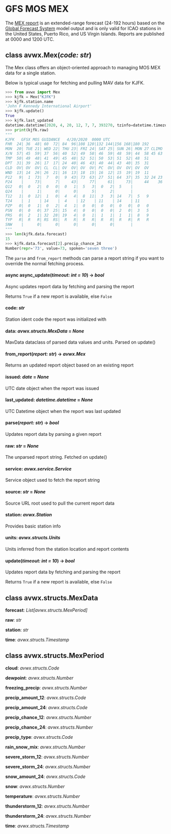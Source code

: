 # GFS MOS MEX

The [MEX report](https://www.nws.noaa.gov/mdl/synop/mexcard.php) is an extended-range forecast (24-192 hours) based on the [Global Forecast System](https://www.ncdc.noaa.gov/data-access/model-data/model-datasets/global-forcast-system-gfs) model output and is only valid for ICAO stations in the United States, Puerto Rico, and US Virgin Islands. Reports are published at 0000 and 1200 UTC.

## class avwx.**Mex**(*code: str*)

The Mex class offers an object-oriented approach to managing MOS MEX data for a single station.

Below is typical usage for fetching and pulling MAV data for KJFK.

```python
>>> from avwx import Mex
>>> kjfk = Mex("KJFK")
>>> kjfk.station.name
'John F Kennedy International Airport'
>>> kjfk.update()
True
>>> kjfk.last_updated
datetime.datetime(2020, 4, 20, 12, 7, 7, 393270, tzinfo=datetime.timezone.utc)
>>> print(kjfk.raw)
"""
KJFK   GFSX MOS GUIDANCE   4/20/2020  0000 UTC
FHR  24| 36  48| 60  72| 84  96|108 120|132 144|156 168|180 192
MON  20| TUE 21| WED 22| THU 23| FRI 24| SAT 25| SUN 26| MON 27 CLIMO
X/N  57| 45  59| 37  56| 40  52| 49  58| 46  59| 48  59| 44  58 45 63
TMP  50| 49  48| 41  49| 45  48| 52  51| 50  53| 51  52| 48  51
DPT  31| 39  26| 17  17| 24  40| 46  43| 40  44| 43  40| 35  31
CLD  OV| OV  OV| CL  CL| OV  OV| OV  OV| PC  OV| OV  OV| OV  OV
WND  13| 14  26| 26  21| 16  13| 18  15| 16  12| 15  19| 19  11
P12   9|  1  73|  7   0|  9  43| 73  63| 27  51| 64  37| 35  32 24 23
P24    |     73|      7|     43|     77|     61|     73|     44    36
Q12   0|  0   2|  0   0|  0   1|  5   3|  0   2|  5    |
Q24    |      1|      0|      0|      5|      2|       |
T12   1|  0  12|  1   0|  4   4|  8  11|  3   3| 14   7|  5   9
T24    |  1    | 14    |  4    | 12    | 11    | 14    | 11
PZP   0|  0   1|  0   2|  4   1|  0   0|  0   0|  0   0|  0   0
PSN   0|  0   0| 37  25| 15   4|  0   0|  0   0|  2   0|  3   5
PRS   0|  2   1| 32  28| 19   4|  0   1|  1   1|  1   1|  8   9
TYP   R|  R   R| RS  RS|  R   R|  R   R|  R   R|  R   R|  R   R
SNW    |      0|      0|      0|      0|      0|       |
"""
>>> len(kjfk.data.forecast)
15
>>> kjfk.data.forecast[2].precip_chance_24
Number(repr='73', value=73, spoken='seven three')
```

The `parse` and `from_report` methods can parse a report string if you want to override the normal fetching process.

#### async **async_update**(*timeout: int = 10*) -> *bool*

Async updates report data by fetching and parsing the report

Returns `True` if a new report is available, else `False`

#### **code**: *str*

Station ident code the report was initialized with

#### **data**: *avwx.structs.MexData* = *None*

MavData dataclass of parsed data values and units. Parsed on update()

#### **from_report**(*report: str*) -> *avwx.Mex*

Returns an updated report object based on an existing report

#### **issued**: *date* = *None*

UTC date object when the report was issued

#### **last_updated**: *datetime.datetime* = *None*

UTC Datetime object when the report was last updated

#### **parse**(*report: str*) -> *bool*

Updates report data by parsing a given report

#### **raw**: *str* = *None*

The unparsed report string. Fetched on update()

#### **service**: *avwx.service.Service*

Service object used to fetch the report string

#### **source**: *str* = *None*

Source URL root used to pull the current report data

#### **station**: *avwx.Station*

Provides basic station info

#### **units**: *avwx.structs.Units*

Units inferred from the station location and report contents

#### **update**(*timeout: int = 10*) -> *bool*

Updates report data by fetching and parsing the report

Returns `True` if a new report is available, else `False`

## class avwx.structs.**MexData**

**forecast**: *List[avwx.structs.MexPeriod]*

**raw**: *str*

**station**: *str*

**time**: *avwx.structs.Timestamp*

## class avwx.structs.**MexPeriod**

**cloud**: *avwx.structs.Code*

**dewpoint**: *avwx.structs.Number*

**freezing_precip**: *avwx.structs.Number*

**precip_amount_12**: *avwx.structs.Code*

**precip_amount_24**: *avwx.structs.Code*

**precip_chance_12**: *avwx.structs.Number*

**precip_chance_24**: *avwx.structs.Number*

**precip_type**: *avwx.structs.Code*

**rain_snow_mix**: *avwx.structs.Number*

**severe_storm_12**: *avwx.structs.Number*

**severe_storm_24**: *avwx.structs.Number*

**snow_amount_24**: *avwx.structs.Code*

**snow**: *avwx.structs.Number*

**temperature**: *avwx.structs.Number*

**thunderstorm_12**: *avwx.structs.Number*

**thunderstorm_24**: *avwx.structs.Number*

**time**: *avwx.structs.Timestamp*
